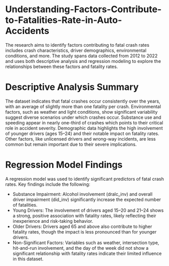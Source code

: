 # Understanding-Factors-Contribute-to-Fatalities-Rate-in-Auto-Accidents

The research aims to identify factors contributing to fatal crash rates includes crash characteristics, driver demographics, environmental conditions, and more. The study spans data collected from 2012 to 2022 and uses both descriptive analysis and regression modeling to explore the relationships between these factors and fatality rates.

# Descriptive Analysis Summary
The dataset indicates that fatal crashes occur consistently over the years, with an average of slightly more than one fatality per crash. Environmental factors, such as weather and light conditions, show significant variability suggest diverse scenarios under which crashes occur. Substance use and speeding appear in nearly one-third of crashes which points to their critical role in accident severity. Demographic data highlights the high involvement of younger drivers (ages 15–24) and their notable impact on fatality rates. Other factors, like unlicensed drivers and wrong-way incidents, are less common but remain important due to their severe implications.

# Regression Model Findings
A regression model was used to identify significant predictors of fatal crash rates. Key findings include the following:

- Substance Impairment: Alcohol involvement (dralc_inv) and overall driver impairment (did_inv) significantly increase the expected number of fatalities.
- Young Drivers: The involvement of drivers aged 15–20 and 21–24 shows a strong, positive association with fatality rates, likely reflecting their inexperience and risk-taking behavior.
- Older Drivers: Drivers aged 65 and above also contribute to higher fatality rates, though the impact is less pronounced than for younger drivers.
- Non-Significant Factors: Variables such as weather, intersection type, hit-and-run involvement, and the day of the week did not show a significant relationship with fatality rates indicate their limited influence in this dataset.
